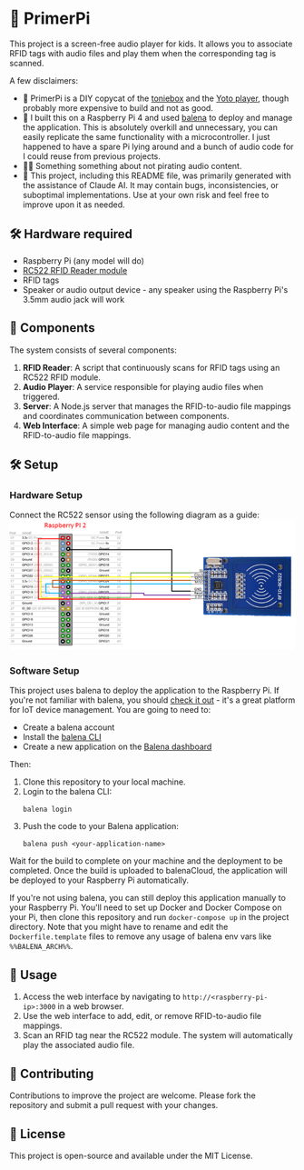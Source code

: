 # 🎵 PrimerPi

This project is a screen-free audio player for kids. It allows you to associate RFID tags with audio files and play them when the corresponding tag is scanned.


A few disclaimers:

- 🚨 PrimerPi is a DIY copycat of the [toniebox](https://tonies.com/en-eu/mainpage/) and the [Yoto player](https://uk.yotoplay.com/), though probably more expensive to build and not as good.
- 🥧 I built this on a Raspberry Pi 4 and used [balena](https://www.balena.io/) to deploy and manage the application. This is absolutely overkill and unnecessary, you can easily replicate the same functionality with a microcontroller. I just happened to have a spare Pi lying around and a bunch of audio code for I could reuse from previous projects.
- 🏴‍☠️ Something something about not pirating audio content.
- 🤖 This project, including this README file, was primarily generated with the assistance of Claude AI. It may contain bugs, inconsistencies, or suboptimal implementations. Use at your own risk and feel free to improve upon it as needed.


## 🛠️ Hardware required

- Raspberry Pi (any model will do)
- [RC522 RFID Reader module](https://www.amazon.com/SunFounder-Mifare-Reader-Arduino-Raspberry/dp/B07KGBJ9VG)
- RFID tags
- Speaker or audio output device - any speaker using the Raspberry Pi's 3.5mm audio jack will work


## 🧩 Components

The system consists of several components:

1. **RFID Reader**: A script that continuously scans for RFID tags using an RC522 RFID module.
2. **Audio Player**: A service responsible for playing audio files when triggered.
3. **Server**: A Node.js server that manages the RFID-to-audio file mappings and coordinates communication between components.
4. **Web Interface**: A simple web page for managing audio content and the RFID-to-audio file mappings.

## 🛠️ Setup

### Hardware Setup

Connect the RC522 sensor using the following diagram as a guide:
![RC522 wiring](images/wiring.png)

### Software Setup

This project uses balena to deploy the application to the Raspberry Pi. If you're not familiar with balena, you should [check it out](https://docs.balena.io/learn/welcome/introduction/) - it's a great platform for IoT device management. You are going to need to:
- Create a balena account
- Install the [balena CLI](https://docs.balena.io/reference/balena-cli/#install-the-cli)
- Create a new application on the [Balena dashboard](https://dashboard.balena-cloud.com/)

Then:
1. Clone this repository to your local machine.
2. Login to the balena CLI:
   ```
   balena login
   ```
3. Push the code to your Balena application:
   ```
   balena push <your-application-name>
   ```

Wait for the build to complete on your machine and the deployment to be completed. Once the build is uploaded to balenaCloud, the application will be deployed to your Raspberry Pi automatically.

If you're not using balena, you can still deploy this application manually to your Raspberry Pi. You'll need to set up Docker and Docker Compose on your Pi, then clone this repository and run `docker-compose up` in the project directory. Note that you might have to rename and edit the `Dockerfile.template` files to remove any usage of balena env vars like `%%BALENA_ARCH%%`.

## 🎯 Usage

1. Access the web interface by navigating to `http://<raspberry-pi-ip>:3000` in a web browser.
2. Use the web interface to add, edit, or remove RFID-to-audio file mappings.
3. Scan an RFID tag near the RC522 module. The system will automatically play the associated audio file.

## 🤝 Contributing

Contributions to improve the project are welcome. Please fork the repository and submit a pull request with your changes.

## 📄 License

This project is open-source and available under the MIT License.
